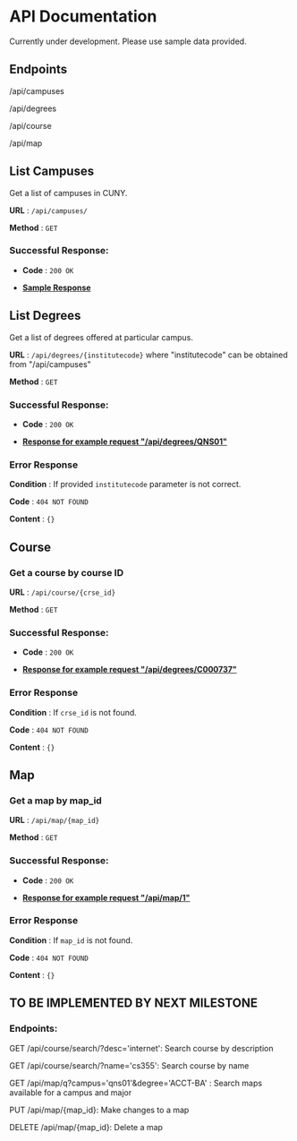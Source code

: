 # API Documentation

Currently under development. Please use sample data provided.

## Endpoints

/api/campuses

/api/degrees

/api/course

/api/map

## List Campuses
Get a list of campuses in CUNY.

**URL** : `/api/campuses/`

**Method** : `GET`

### Successful Response: 

* **Code** : `200 OK`
  
* **[Sample Response](response/campuses.json)**

## List Degrees
Get a list of degrees offered at particular campus.

**URL** : `/api/degrees/{institutecode}`
where "institutecode" can be obtained from "/api/campuses"

**Method** : `GET`

### Successful Response: 

* **Code** : `200 OK`

* **[Response for example request "/api/degrees/QNS01"](response/degrees.json)**

### Error Response

**Condition** : If provided `institutecode` parameter is not correct.

**Code** : `404 NOT FOUND`

**Content** : `{}`

## Course

### Get a course by course ID

**URL** : `/api/course/{crse_id}`

**Method** : `GET`

### Successful Response: 

* **Code** : `200 OK`

* **[Response for example request "/api/degrees/C000737"](response/get_course_by_id.json)**

### Error Response

**Condition** : If `crse_id` is not found.

**Code** : `404 NOT FOUND`

**Content** : `{}`

## Map

### Get a map by map_id
**URL** : `/api/map/{map_id}`

**Method** : `GET`

### Successful Response: 

* **Code** : `200 OK`

* **[Response for example request "/api/map/1"](response/get_map_by_id.json)**

### Error Response

**Condition** : If `map_id` is not found.

**Code** : `404 NOT FOUND`

**Content** : `{}`

## TO BE IMPLEMENTED BY NEXT MILESTONE

### Endpoints:
GET /api/course/search/?desc='internet':  Search course by description

GET /api/course/search/?name='cs355':     Search course by name

GET /api/map/q?campus='qns01'&degree='ACCT-BA' : Search maps available for a campus and major

PUT /api/map/{map_id}:  Make changes to a map

DELETE /api/map/{map_id}:  Delete a map
